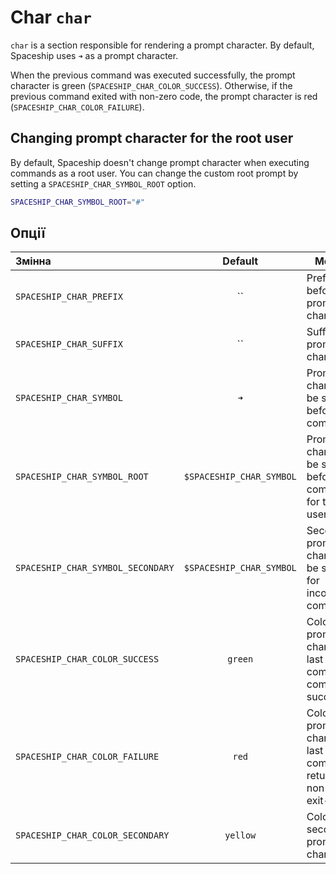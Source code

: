 # Char `char`

`char` is a section responsible for rendering a prompt character. By default, Spaceship uses `➜` as a prompt character.

When the previous command was executed successfully, the prompt character is green (`SPACESHIP_CHAR_COLOR_SUCCESS`). Otherwise, if the previous command exited with non-zero code, the prompt character is red (`SPACESHIP_CHAR_COLOR_FAILURE`).

## Changing prompt character for the root user

By default, Spaceship doesn't change prompt character when executing commands as a root user. You can change the custom root prompt by setting a `SPACESHIP_CHAR_SYMBOL_ROOT` option.

```zsh title=".zshrc"
SPACESHIP_CHAR_SYMBOL_ROOT="#"
```

## Опції

| Змінна                            |         Default          | Meaning                                                              |
|:--------------------------------- |:------------------------:| -------------------------------------------------------------------- |
| `SPACESHIP_CHAR_PREFIX`           |            ``            | Prefix before prompt character                                       |
| `SPACESHIP_CHAR_SUFFIX`           |            ``            | Suffix after prompt character                                        |
| `SPACESHIP_CHAR_SYMBOL`           |           `➜`            | Prompt character to be shown before any command                      |
| `SPACESHIP_CHAR_SYMBOL_ROOT`      | `$SPACESHIP_CHAR_SYMBOL` | Prompt character to be shown before any command for the root user    |
| `SPACESHIP_CHAR_SYMBOL_SECONDARY` | `$SPACESHIP_CHAR_SYMBOL` | Secondary prompt character to be shown for incomplete commands       |
| `SPACESHIP_CHAR_COLOR_SUCCESS`    |         `green`          | Color of prompt character if last command completes successfully     |
| `SPACESHIP_CHAR_COLOR_FAILURE`    |          `red`           | Color of prompt character if last command returns non-zero exit-code |
| `SPACESHIP_CHAR_COLOR_SECONDARY`  |         `yellow`         | Color of secondary prompt character                                  |
